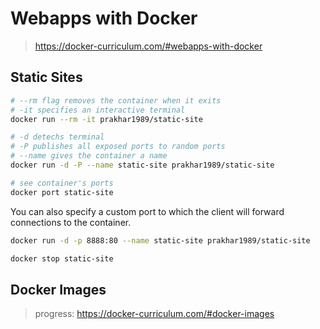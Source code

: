 # Webapps with Docker

> <https://docker-curriculum.com/#webapps-with-docker>

## Static Sites

```sh
# --rm flag removes the container when it exits
# -it specifies an interactive terminal
docker run --rm -it prakhar1989/static-site
```

```sh
# -d detechs terminal
# -P publishes all exposed ports to random ports
# --name gives the container a name
docker run -d -P --name static-site prakhar1989/static-site
```

```sh
# see container's ports
docker port static-site
```

You can also specify a custom port to which the client will forward connections
to the container.

```sh
docker run -d -p 8888:80 --name static-site prakhar1989/static-site
```

```sh
docker stop static-site
```

## Docker Images

> progress: <https://docker-curriculum.com/#docker-images>

